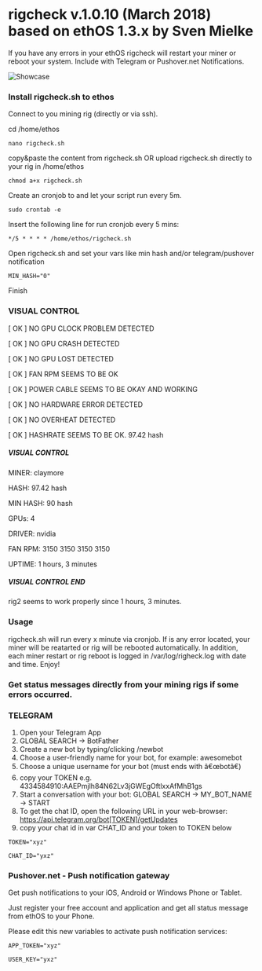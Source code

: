 # rigcheck v.1.0.10 (March 2018) based on ethOS 1.3.x by Sven Mielke #
  
If you have any errors in your ethOS rigcheck will restart your miner or reboot your system.
Include with Telegram or Pushover.net Notifications. 

![Showcase](https://i.imgur.com/UIWksVN.jpg)


### Install rigcheck.sh to ethos ###

Connect to you mining rig (directly or via ssh).
 
cd /home/ethos

```nano rigcheck.sh```

copy&paste the content from rigcheck.sh OR upload rigcheck.sh directly to your rig in /home/ethos

```chmod a+x rigcheck.sh```

Create an cronjob to and let your script run every 5m.

```sudo crontab -e```

Insert the following line for run cronjob every 5 mins:

```*/5 * * * * /home/ethos/rigcheck.sh```

Open rigcheck.sh and set your vars like min hash and/or telegram/pushover notification

```MIN_HASH="0"```

Finish


### VISUAL CONTROL ###
 
[ OK ] NO GPU CLOCK PROBLEM DETECTED

[ OK ] NO GPU CRASH DETECTED

[ OK ] NO GPU LOST DETECTED

[ OK ] FAN RPM SEEMS TO BE OK 

[ OK ] POWER CABLE SEEMS TO BE OKAY AND WORKING

[ OK ] NO HARDWARE ERROR DETECTED

[ OK ] NO OVERHEAT DETECTED

[ OK ] HASHRATE SEEMS TO BE OK. 97.42 hash

##### VISUAL CONTROL #####
MINER: claymore

HASH: 97.42 hash

MIN HASH: 90 hash

GPUs: 4

DRIVER: nvidia

FAN RPM: 3150 3150 3150 3150

UPTIME: 1 hours, 3 minutes

##### VISUAL CONTROL END #####

rig2 seems to work properly since 1 hours, 3 minutes.




### Usage ###

rigcheck.sh will run every x minute via cronjob. If is any error located, your miner will be reatarted or rig will be 
rebooted automatically. 
In addition, each miner restart or rig reboot is logged in /var/log/righeck.log with date and time.
Enjoy!
  

### Get status messages directly from your mining rigs if some errors occurred. ###

### TELEGRAM ###
1. Open your Telegram App
2. GLOBAL SEARCH -> BotFather
3. Create a new bot by typing/clicking /newbot
4. Choose a user-friendly name for your bot, for example: awesomebot
5. Choose a unique username for your bot (must ends with â€œbotâ€)
6. copy your TOKEN e.g. 4334584910:AAEPmjlh84N62Lv3jGWEgOftlxxAfMhB1gs
7. Start a conversation with your bot: GLOBAL SEARCH -> MY_BOT_NAME -> START
8. To get the chat ID, open the following URL in your web-browser: https://api.telegram.org/bot[TOKEN]/getUpdates
9. copy your chat id in var CHAT_ID and your token to TOKEN below

``` TOKEN="xyz" ```

``` CHAT_ID="yxz" ```



### Pushover.net - Push notification gateway ###

Get push notifications to your iOS, Android or Windows Phone or Tablet.

Just register your free account and application and get all status message from ethOS to your Phone.

Please edit this new variables to activate push notification services: 

``` APP_TOKEN="xyz" ```

``` USER_KEY="yxz" ```


